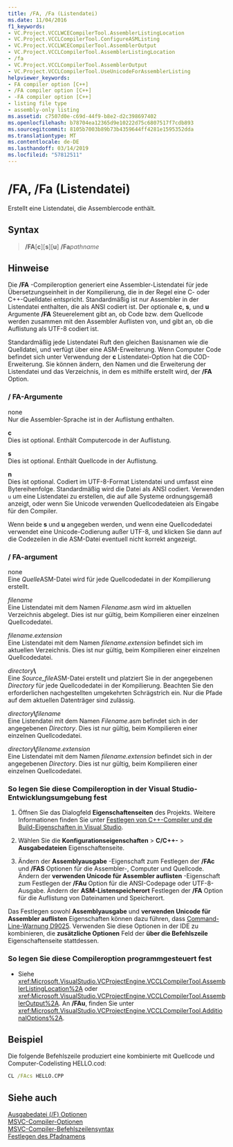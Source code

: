 ```yaml
---
title: /FA, /Fa (Listendatei)
ms.date: 11/04/2016
f1_keywords:
- VC.Project.VCCLWCECompilerTool.AssemblerListingLocation
- VC.Project.VCCLCompilerTool.ConfigureASMListing
- VC.Project.VCCLWCECompilerTool.AssemblerOutput
- VC.Project.VCCLCompilerTool.AssemblerListingLocation
- /fa
- VC.Project.VCCLCompilerTool.AssemblerOutput
- VC.Project.VCCLCompilerTool.UseUnicodeForAssemblerListing
helpviewer_keywords:
- FA compiler option [C++]
- /FA compiler option [C++]
- -FA compiler option [C++]
- listing file type
- assembly-only listing
ms.assetid: c7507d0e-c69d-44f9-b8e2-d2c398697402
ms.openlocfilehash: b78704ea12365d9e10222d75c6807517f7cdb893
ms.sourcegitcommit: 8105b7003b89b73b4359644ff4281e1595352dda
ms.translationtype: MT
ms.contentlocale: de-DE
ms.lasthandoff: 03/14/2019
ms.locfileid: "57812511"
---
```

# <a name="fa-fa-listing-file"></a>/FA, /Fa (Listendatei)

Erstellt eine Listendatei, die Assemblercode enthält.

## <a name="syntax"></a>Syntax

> **/FA**[**c**\][**s**\][**u**] **/Fa**_pathname_

## <a name="remarks"></a>Hinweise

Die **/FA** -Compileroption generiert eine Assembler-Listendatei für jede Übersetzungseinheit in der Kompilierung, die in der Regel eine C- oder C++-Quelldatei entspricht. Standardmäßig ist nur Assembler in der Listendatei enthalten, die als ANSI codiert ist. Der optionale **c**, **s**, und **u** Argumente **/FA** Steuerelement gibt an, ob Code bzw. dem Quellcode werden zusammen mit den Assembler Auflisten von, und gibt an, ob die Auflistung als UTF-8 codiert ist.

Standardmäßig jede Listendatei Ruft den gleichen Basisnamen wie die Quelldatei, und verfügt über eine ASM-Erweiterung. Wenn Computer Code befindet sich unter Verwendung der **c** Listendatei-Option hat die COD-Erweiterung. Sie können ändern, den Namen und die Erweiterung der Listendatei und das Verzeichnis, in dem es mithilfe erstellt wird, der **/FA** Option.

### <a name="fa-arguments"></a>/ FA-Argumente

none<br/>
Nur die Assembler-Sprache ist in der Auflistung enthalten.

**c**<br/>
Dies ist optional. Enthält Computercode in der Auflistung.

**s**<br/>
Dies ist optional. Enthält Quellcode in der Auflistung.

**n**<br/>
Dies ist optional. Codiert im UTF-8-Format Listendatei und umfasst eine Bytereihenfolge. Standardmäßig wird die Datei als ANSI codiert. Verwenden `u` um eine Listendatei zu erstellen, die auf alle Systeme ordnungsgemäß anzeigt, oder wenn Sie Unicode verwenden Quellcodedateien als Eingabe für den Compiler.

Wenn beide **s** und **u** angegeben werden, und wenn eine Quellcodedatei verwendet eine Unicode-Codierung außer UTF-8, und klicken Sie dann auf die Codezeilen in die ASM-Datei eventuell nicht korrekt angezeigt.

### <a name="fa-argument"></a>/ FA-argument

none<br/>
Eine *Quelle*ASM-Datei wird für jede Quellcodedatei in der Kompilierung erstellt.

*filename*<br/>
Eine Listendatei mit dem Namen *Filename*.asm wird im aktuellen Verzeichnis abgelegt. Dies ist nur gültig, beim Kompilieren einer einzelnen Quellcodedatei.

*filename.extension*<br/>
Eine Listendatei mit dem Namen *filename.extension* befindet sich im aktuellen Verzeichnis. Dies ist nur gültig, beim Kompilieren einer einzelnen Quellcodedatei.

*directory*__\\__<br/>
Eine *Source_file*ASM-Datei erstellt und platziert Sie in der angegebenen *Directory* für jede Quellcodedatei in der Kompilierung. Beachten Sie den erforderlichen nachgestellten umgekehrten Schrägstrich ein. Nur die Pfade auf dem aktuellen Datenträger sind zulässig.

*directory*__\\__*filename*<br/>
Eine Listendatei mit dem Namen *Filename*.asm befindet sich in der angegebenen *Directory*. Dies ist nur gültig, beim Kompilieren einer einzelnen Quellcodedatei.

*directory*__\\__*filename.extension*<br/>
Eine Listendatei mit dem Namen *filename.extension* befindet sich in der angegebenen *Directory*. Dies ist nur gültig, beim Kompilieren einer einzelnen Quellcodedatei.

### <a name="to-set-this-compiler-option-in-the-visual-studio-development-environment"></a>So legen Sie diese Compileroption in der Visual Studio-Entwicklungsumgebung fest

1. Öffnen Sie das Dialogfeld **Eigenschaftenseiten** des Projekts. Weitere Informationen finden Sie unter [Festlegen von C++-Compiler und die Build-Eigenschaften in Visual Studio](../working-with-project-properties.md).

1. Wählen Sie die **Konfigurationseigenschaften** > **C/C++-** > **Ausgabedateien** Eigenschaftenseite.

1. Ändern der **Assemblyausgabe** -Eigenschaft zum Festlegen der **/FAc** und **/FAS** Optionen für die Assembler-, Computer und Quellcode. Ändern der **verwenden Unicode für Assembler auflisten** -Eigenschaft zum Festlegen der **/FAu** Option für die ANSI-Codepage oder UTF-8-Ausgabe. Ändern der **ASM-Listenspeicherort** Festlegen der **/FA** Option für die Auflistung von Dateinamen und Speicherort.

Das Festlegen sowohl **Assemblyausgabe** und **verwenden Unicode für Assembler auflisten** Eigenschaften können dazu führen, dass [Command-Line-Warnung D9025](../../error-messages/tool-errors/command-line-warning-d9025.md). Verwenden Sie diese Optionen in der IDE zu kombinieren, die **zusätzliche Optionen** Feld der **über die Befehlszeile** Eigenschaftenseite stattdessen.

### <a name="to-set-this-compiler-option-programmatically"></a>So legen Sie diese Compileroption programmgesteuert fest

- Siehe <xref:Microsoft.VisualStudio.VCProjectEngine.VCCLCompilerTool.AssemblerListingLocation%2A> oder <xref:Microsoft.VisualStudio.VCProjectEngine.VCCLCompilerTool.AssemblerOutput%2A>. An **/FAu**, finden Sie unter <xref:Microsoft.VisualStudio.VCProjectEngine.VCCLCompilerTool.AdditionalOptions%2A>.

## <a name="example"></a>Beispiel

Die folgende Befehlszeile produziert eine kombinierte mit Quellcode und Computer-Codelisting HELLO.cod:

```cmd
CL /FAcs HELLO.CPP
```

## <a name="see-also"></a>Siehe auch

[Ausgabedatei (/F) Optionen](output-file-f-options.md)<br/>
[MSVC-Compiler-Optionen](compiler-options.md)<br/>
[MSVC-Compiler-Befehlszeilensyntax](compiler-command-line-syntax.md)<br/>
[Festlegen des Pfadnamens](specifying-the-pathname.md)
